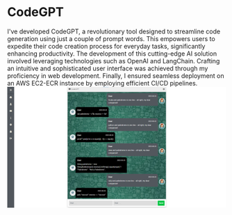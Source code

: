 # CodeGPT
I've developed CodeGPT, a revolutionary tool designed to streamline code generation using just a couple of prompt words. This empowers users to expedite their code creation process for everyday tasks, significantly enhancing productivity. The development of this cutting-edge AI solution involved leveraging technologies such as OpenAI and LangChain. Crafting an intuitive and sophisticated user interface was achieved through my proficiency in web development. Finally, I ensured seamless deployment on an AWS EC2-ECR instance by employing efficient CI/CD pipelines.
<img src="static/images/1.png">

